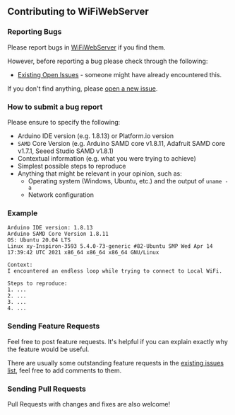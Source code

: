 ## Contributing to WiFiWebServer

### Reporting Bugs

Please report bugs in [WiFiWebServer](https://github.com/khoih-prog/WiFiWebServer/issues/new) if you find them.

However, before reporting a bug please check through the following:

* [Existing Open Issues](https://github.com/khoih-prog/WiFiWebServer/issues) - someone might have already encountered this.

If you don't find anything, please [open a new issue](https://github.com/khoih-prog/WiFiWebServer/issues/new).

### How to submit a bug report

Please ensure to specify the following:

* Arduino IDE version (e.g. 1.8.13) or Platform.io version
* `SAMD` Core Version (e.g. Arduino SAMD core v1.8.11, Adafruit SAMD core v1.7.1, Seeed Studio SAMD v1.8.1)
* Contextual information (e.g. what you were trying to achieve)
* Simplest possible steps to reproduce
* Anything that might be relevant in your opinion, such as:
  * Operating system (Windows, Ubuntu, etc.) and the output of `uname -a`
  * Network configuration


### Example

```
Arduino IDE version: 1.8.13
Arduino SAMD Core Version 1.8.11
OS: Ubuntu 20.04 LTS
Linux xy-Inspiron-3593 5.4.0-73-generic #82-Ubuntu SMP Wed Apr 14 17:39:42 UTC 2021 x86_64 x86_64 x86_64 GNU/Linux

Context:
I encountered an endless loop while trying to connect to Local WiFi.

Steps to reproduce:
1. ...
2. ...
3. ...
4. ...
```


### Sending Feature Requests

Feel free to post feature requests. It's helpful if you can explain exactly why the feature would be useful.

There are usually some outstanding feature requests in the [existing issues list](https://github.com/khoih-prog/WiFiWebServer/issues?q=is%3Aopen+is%3Aissue+label%3Aenhancement), feel free to add comments to them.

### Sending Pull Requests

Pull Requests with changes and fixes are also welcome!
